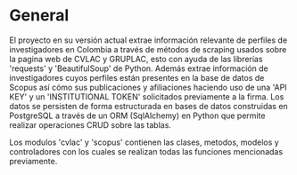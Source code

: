 # General


El proyecto en su versión actual extrae información relevante de perfiles de investigadores en Colombia a través de métodos de scraping 
usados sobre la pagina web de CVLAC y GRUPLAC, esto con ayuda de las librerías 'requests' y 'BeautifulSoup'            de Python. Además
extrae información de investigadores cuyos perfiles están presentes en la base de datos de Scopus así cómo sus publicaciones
y afiliaciones haciendo uso de una 'API KEY'  y un 'INSTITUTIONAL TOKEN' solicitados previamente a la firma. Los datos se persisten 
de forma estructurada en bases de datos construidas en PostgreSQL a través de un ORM (SqlAlchemy) en Python que permite realizar 
operaciones CRUD sobre las tablas.

Los modulos 'cvlac' y 'scopus' contienen las clases, metodos, modelos y controladores con los cuales se realizan todas las funciones
mencionadas previamente.
